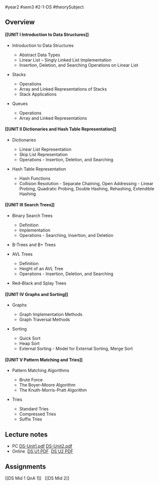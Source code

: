 #year2 #sem3 #2-1-DS #theorySubject
## **Overview**
#### [[UNIT I Introduction to Data Structures]]

- Introduction to Data Structures

	- Abstract Data Types
	- Linear List – Singly Linked List Implementation
	- Insertion, Deletion, and Searching Operations on Linear List

- Stacks

	- Operations 
	- Array and Linked Representations of Stacks
	- Stack Applications

- Queues

	- Operations 
	- Array and Linked Representations

#### [[UNIT II Dictionaries and Hash Table Representation]]

- Dictionaries

	- Linear List Representation
	- Skip List Representation 
	- Operations - Insertion, Deletion, and Searching

- Hash Table Representation

	- Hash Functions 
	- Collision Resolution - Separate Chaining, Open Addressing - Linear Probing, Quadratic Probing, Double Hashing, Rehashing, Extendible Hashing

#### [[UNIT III Search Trees]]

- Binary Search Trees

	- Definition
	- Implementation
	- Operations - Searching, Insertion, and Deletion

- B-Trees and B+ Trees

- AVL Trees

	- Definition
	- Height of an AVL Tree
	- Operations - Insertion, Deletion, and Searching

- Red–Black and Splay Trees

#### [[UNIT IV Graphs and Sorting]]

- Graphs

	- Graph Implementation Methods
	- Graph Traversal Methods

- Sorting

	- Quick Sort
	- Heap Sort
	- External Sorting - Model for External Sorting, Merge Sort

#### [[UNIT V Pattern Matching and Tries]]

- Pattern Matching Algorithms

	- Brute Force
	- The Boyer–Moore Algorithm
	- The Knuth-Morris-Pratt Algorithm

- Tries

	- Standard Tries
	- Compressed Tries
	- Suffix Tries

## **Lecture notes**
- PC
[DS-Unit1.pdf](file:///E:/Harsh%20%7BLaptop%7D/Backup%2004%202023/Skills/Code/Exercise/2022-23/Web%20Dev%20V2/Projects/R22/Jntuh-R22-Notes/public/resources/2nd%20Year/DS-Unit1.pdf)
[DS-Unit2.pdf](file:///E:/Harsh%20%7BLaptop%7D/Backup%2004%202023/Skills/Code/Exercise/2022-23/Web%20Dev%20V2/Projects/R22/Jntuh-R22-Notes/public/resources/2nd%20Year/DS-Unit2.pdf)
- Online
 [DS U1 PDF](https://harshrb2424.github.io/Jntuh-R22-Notes/public/resources/2nd%20Year/DS-Unit1.pdf)
 [DS U2 PDF](https://harshrb2424.github.io/Jntuh-R22-Notes/public/resources/2nd%20Year/DS-Unit2.pdf)
## Assignments
[[DS Mid 1 QnA 1]]
 
[[DS Mid 2]]